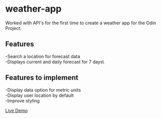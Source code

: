 # weather-app
Worked with API's for the first time to create a weather app for the Odin Project.

## Features
-Search a location for forecast data\
-Displays current and daily forecast for 7 days\


## Features to implement

-Display data option for metric units\
-Display user location by default\
-Improve styling 

[Live Demo](https://paulinalasko.github.io/weather-app-github)